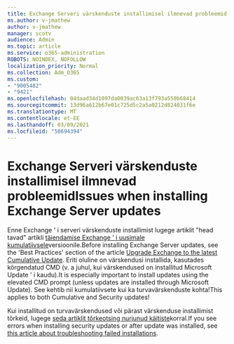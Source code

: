 ```yaml
---
title: Exchange Serveri värskenduste installimisel ilmnevad probleemid
ms.author: v-jmathew
author: v-jmathew
manager: scotv
audience: Admin
ms.topic: article
ms.service: o365-administration
ROBOTS: NOINDEX, NOFOLLOW
localization_priority: Normal
ms.collection: Adm_O365
ms.custom:
- "9005482"
- "9421"
ms.openlocfilehash: 04daad34d1097da0039ac63a13f793a550b68414
ms.sourcegitcommit: 13d96a612b67e01c725d5c2a5a0212d824031f6e
ms.translationtype: MT
ms.contentlocale: et-EE
ms.lasthandoff: 03/09/2021
ms.locfileid: "50694394"
---
```

# <a name="issues-when-installing-exchange-server-updates"></a><span data-ttu-id="6d651-102">Exchange Serveri värskenduste installimisel ilmnevad probleemid</span><span class="sxs-lookup"><span data-stu-id="6d651-102">Issues when installing Exchange Server updates</span></span>

<span data-ttu-id="6d651-103">Enne Exchange ' i serveri värskenduste installimist lugege artiklit "head tavad" artikli [täiendamise Exchange ' i uusimale kumulatiivsele](https://docs.microsoft.com/Exchange/plan-and-deploy/install-cumulative-updates)versioonile.</span><span class="sxs-lookup"><span data-stu-id="6d651-103">Before installing Exchange Server updates, see the 'Best Practices' section of the article [Upgrade Exchange to the latest Cumulative Update](https://docs.microsoft.com/Exchange/plan-and-deploy/install-cumulative-updates).</span></span> <span data-ttu-id="6d651-104">Eriti oluline on värskendusi installida, kasutades kõrgendatud CMD (v. a juhul, kui värskendused on installitud Microsoft Update ' i kaudu).</span><span class="sxs-lookup"><span data-stu-id="6d651-104">It is especially important to install updates using the elevated CMD prompt (unless updates are installed through Microsoft Update).</span></span> <span data-ttu-id="6d651-105">See kehtib nii kumulatiivsete kui ka turvavärskenduste kohta!</span><span class="sxs-lookup"><span data-stu-id="6d651-105">This applies to both Cumulative and Security updates!</span></span>

<span data-ttu-id="6d651-106">Kui installitud on turvavärskendused või pärast värskenduse installimist tõrkeid, lugege [seda artiklit tõrkeotsing nurjunud käitiste](https://aka.ms/exupdatefaq)korral.</span><span class="sxs-lookup"><span data-stu-id="6d651-106">If you see errors when installing security updates or after update was installed, see [this article about troubleshooting failed installations](https://aka.ms/exupdatefaq).</span></span>

